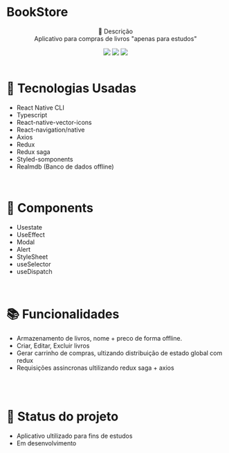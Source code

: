  # BookStore <br> 

<p align="center">
 📝 Descrição <br> 
   Aplicativo para compras de livros  "apenas para estudos"  <br> 
</p>


<div align="center">
    <img src="https://firebasestorage.googleapis.com/v0/b/ecommerce-939b6.appspot.com/o/images%2FMenu.png?alt=media&token=1cbc23ee-8d51-4c7b-bff9-dc5341b00d6b.png"/>
   <img src="https://firebasestorage.googleapis.com/v0/b/ecommerce-939b6.appspot.com/o/images%2FCarrinho.png?alt=media&token=320ed974-e195-4f27-806e-e41cdb1fc537.png"/>
    <img src="https://firebasestorage.googleapis.com/v0/b/ecommerce-939b6.appspot.com/o/images%2FUsers.png?alt=media&token=0f70d90f-7606-4725-9812-f4e14d4475d7"/>
</div>

 <br> 
 
# 🚀 Tecnologias Usadas
* React Native CLI
* Typescript
* React-native-vector-icons
* React-navigation/native
* Axios
* Redux
* Redux saga
* Styled-somponents
* Realmdb (Banco de dados offline)

<br> 

# 🔧 Components

* Usestate
* UseEffect
* Modal
* Alert
* StyleSheet
* useSelector
* useDispatch

<br> 

# 📚 Funcionalidades
* Armazenamento de livros, nome + preco de forma offline.
* Criar, Editar, Excluir livros
* Gerar carrinho de compras, ultizando distribuição de estado global com redux
* Requisições assincronas ultilizando redux saga + axios

<br>
<br> 

# 🎯 Status do projeto
* Aplicativo ultilizado para fins de estudos 
* Em desenvolvimento

